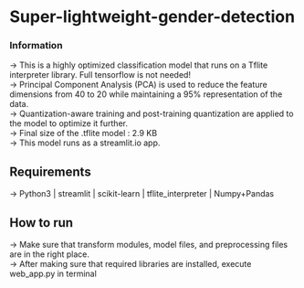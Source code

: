 # Super-lightweight-gender-detection

<h3>Information</h3>
→ This is a highly optimized classification model that runs on a Tflite interpreter library. Full tensorflow is not needed! <br>
→ Principal Component Analysis (PCA) is used to reduce the feature dimensions from 40 to 20 while maintaining a 95% representation of the data.<br>
→ Quantization-aware training and post-training quantization are applied to the model to optimize it further.<br>
→ Final size of the .tflite model : 2.9 KB<br>
→ This model runs as a streamlit.io app.<br>

<h2>Requirements</h2>
→ Python3 | streamlit | scikit-learn | tflite_interpreter | Numpy+Pandas <br>

<h2>How to run</h2>
→ Make sure that transform modules, model files, and preprocessing files are in the right place.<br>
→ After making sure that required libraries are installed, execute web_app.py in terminal
